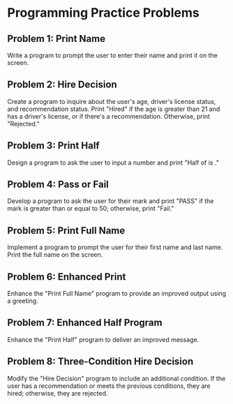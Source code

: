 # Programming Practice Problems

## Problem 1: Print Name
Write a program to prompt the user to enter their name and print it on the screen.

## Problem 2: Hire Decision
Create a program to inquire about the user's age, driver's license status, and recommendation status. 
Print "Hired" if the age is greater than 21 and has a driver's license, or if there's a recommendation. Otherwise, print "Rejected."

## Problem 3: Print Half
Design a program to ask the user to input a number and print "Half of <Number> is <Result>."

## Problem 4: Pass or Fail
Develop a program to ask the user for their mark and print "PASS" if the mark is greater than or equal to 50; otherwise, print "Fail."

## Problem 5: Print Full Name
Implement a program to prompt the user for their first name and last name. Print the full name on the screen.

## Problem 6: Enhanced Print
Enhance the "Print Full Name" program to provide an improved output using a greeting.

## Problem 7: Enhanced Half Program
Enhance the "Print Half" program to deliver an improved message.

## Problem 8: Three-Condition Hire Decision
Modify the "Hire Decision" program to include an additional condition. If the user has a recommendation or meets the previous conditions, they are hired; otherwise, they are rejected.
